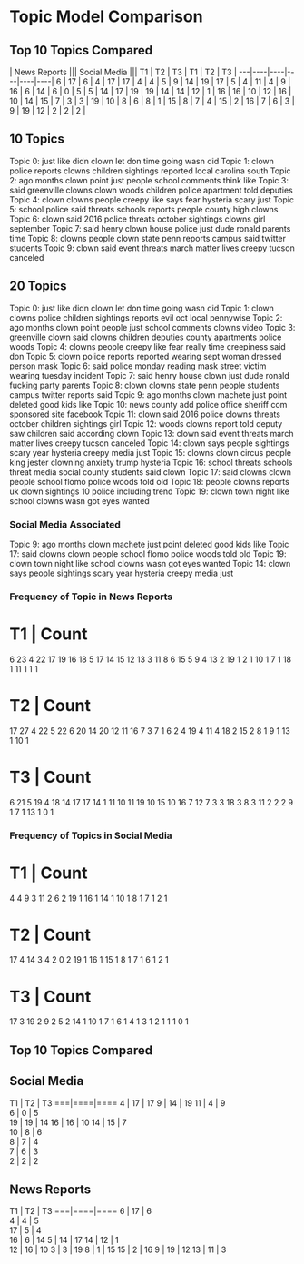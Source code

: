 # Topic Model Comparison

## Top 10 Topics Compared

| News Reports ||| Social Media |||
T1 | T2 | T3 | T1 | T2 | T3 |
---|----|----|----|----|----|
6  | 17 | 6  | 4  | 17 | 17 |
4  | 4  | 5  | 9  | 14 | 19 |
17 | 5  | 4  | 11 | 4  | 9  |
16 | 6  | 14 | 6  | 0  | 5  |
5  | 14 | 17 | 19 | 19 | 14 |
14 | 12 | 1  | 16 | 16 | 10 |
12 | 16 | 10 | 14 | 15 | 7  |
3  | 3  | 19 | 10 | 8  | 6  |
8  | 1  | 15 | 8  | 7  | 4  |
15 | 2  | 16 | 7  | 6  | 3  |
9  | 19 | 12 | 2  | 2  | 2  |


## 10 Topics

Topic 0: just like didn clown let don time going wasn did
Topic 1: clown police reports clowns children sightings reported local carolina south
Topic 2: ago months clown point just people school comments think like
Topic 3: said greenville clowns clown woods children police apartment told deputies
Topic 4: clown clowns people creepy like says fear hysteria scary just
Topic 5: school police said threats schools reports people county high clowns
Topic 6: clown said 2016 police threats october sightings clowns girl september
Topic 7: said henry clown house police just dude ronald parents time
Topic 8: clowns people clown state penn reports campus said twitter students
Topic 9: clown said event threats march matter lives creepy tucson canceled


## 20 Topics

Topic 0: just like didn clown let don time going wasn did
Topic 1: clown clowns police children sightings reports evil oct local pennywise
Topic 2: ago months clown point people just school comments clowns video
Topic 3: greenville clown said clowns children deputies county apartments police woods
Topic 4: clowns people creepy like fear really time creepiness said don
Topic 5: clown police reports reported wearing sept woman dressed person mask
Topic 6: said police monday reading mask street victim wearing tuesday incident
Topic 7: said henry house clown just dude ronald fucking party parents
Topic 8: clown clowns state penn people students campus twitter reports said
Topic 9: ago months clown machete just point deleted good kids like
Topic 10: news county add police office sheriff com sponsored site facebook
Topic 11: clown said 2016 police clowns threats october children sightings girl
Topic 12: woods clowns report told deputy saw children said according clown
Topic 13: clown said event threats march matter lives creepy tucson canceled
Topic 14: clown says people sightings scary year hysteria creepy media just
Topic 15: clowns clown circus people king jester clowning anxiety trump hysteria
Topic 16: school threats schools threat media social county students said clown
Topic 17: said clowns clown people school flomo police woods told old
Topic 18: people clowns reports uk clown sightings 10 police including trend
Topic 19: clown town night like school clowns wasn got eyes wanted

### Social Media Associated

Topic 9: ago months clown machete just point deleted good kids like
Topic 17: said clowns clown people school flomo police woods told old
Topic 19: clown town night like school clowns wasn got eyes wanted
Topic 14: clown says people sightings scary year hysteria creepy media just

### Frequency of Topic in News Reports

T1 | Count
==========
6     23
4     22
17    19
16    18
5     17
14    15
12    13
3     11
8      6
15     5
9      4
13     2
19     1
2      1
10     1
7      1
18     1
11     1
1      1

T2 | Count
==========
17    27
4     22
5     22
6     20
14    20
12    11
16     7
3      7
1      6
2      4
19     4
11     4
18     2
15     2
8      1
9      1
13     1
10     1

T3 | Count
==========
6     21
5     19
4     18
14    17
17    14
1     11
10    11
19    10
15    10
16     7
12     7
3      3
18     3
8      3
11     2
2      2
9      1
7      1
13     1
0      1

### Frequency of Topics in Social Media

T1 | Count
==========
4     4
9     3
11    2
6     2
19    1
16    1
14    1
10    1
8     1
7     1
2     1

T2 | Count
==========
17    4
14    3
4     2
0     2
19    1
16    1
15    1
8     1
7     1
6     1
2     1

T3 | Count
==========
17    3
19    2
9     2
5     2
14    1
10    1
7     1
6     1
4     1
3     1
2     1
1     1
0     1

## Top 10 Topics Compared

Social Media
------------
T1 | T2 | T3
===|====|====
4  | 17 | 17
9  | 14 | 19
11 | 4  | 9  
6  | 0  | 5  
19 | 19 | 14
16 | 16 | 10
14 | 15 | 7  
10 | 8  | 6  
8  | 7  | 4  
7  | 6  | 3  
2  | 2  | 2  

News Reports
------------
T1 | T2 | T3
===|====|====
6  | 17 | 6  
4  | 4  | 5  
17 | 5  | 4  
16 | 6  | 14
5  | 14 | 17
14 | 12 | 1  
12 | 16 | 10
3  | 3  | 19
8  | 1  | 15
15 | 2  | 16
9  | 19 | 12
13 | 11 | 3
